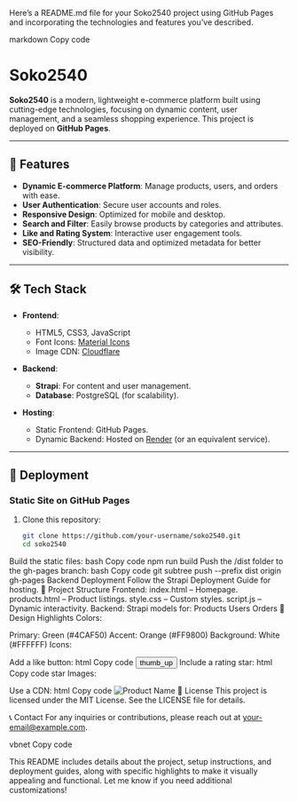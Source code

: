 Here’s a README.md file for your Soko2540 project using GitHub Pages and incorporating the technologies and features you’ve described.

markdown
Copy code
# Soko2540

**Soko2540** is a modern, lightweight e-commerce platform built using cutting-edge technologies, focusing on dynamic content, user management, and a seamless shopping experience. This project is deployed on **GitHub Pages**.

---

## 🌟 Features

- **Dynamic E-commerce Platform**: Manage products, users, and orders with ease.
- **User Authentication**: Secure user accounts and roles.
- **Responsive Design**: Optimized for mobile and desktop.
- **Search and Filter**: Easily browse products by categories and attributes.
- **Like and Rating System**: Interactive user engagement tools.
- **SEO-Friendly**: Structured data and optimized metadata for better visibility.

---

## 🛠️ Tech Stack

- **Frontend**: 
  - HTML5, CSS3, JavaScript
  - Font Icons: [Material Icons](https://fonts.google.com/icons)
  - Image CDN: [Cloudflare](https://www.cloudflare.com/)
  
- **Backend**:
  - **Strapi**: For content and user management.
  - **Database**: PostgreSQL (for scalability).

- **Hosting**:
  - Static Frontend: GitHub Pages.
  - Dynamic Backend: Hosted on [Render](https://render.com) (or an equivalent service).

---

## 🚀 Deployment

### Static Site on GitHub Pages
1. Clone this repository:
   ```bash
   git clone https://github.com/your-username/soko2540.git
   cd soko2540
Build the static files:
bash
Copy code
npm run build
Push the /dist folder to the gh-pages branch:
bash
Copy code
git subtree push --prefix dist origin gh-pages
Backend Deployment
Follow the Strapi Deployment Guide for hosting.
📂 Project Structure
Frontend:
index.html – Homepage.
products.html – Product listings.
style.css – Custom styles.
script.js – Dynamic interactivity.
Backend:
Strapi models for:
Products
Users
Orders
🎨 Design Highlights
Colors:

Primary: Green (#4CAF50)
Accent: Orange (#FF9800)
Background: White (#FFFFFF)
Icons:

Add a like button:
html
Copy code
<button class="like-btn">
  <span class="material-icons">thumb_up</span>
</button>
Include a rating star:
html
Copy code
<span class="material-icons">star</span>
Images:

Use a CDN:
html
Copy code
<img src="https://cdn.example.com/product1.jpg" alt="Product Name">
📄 License
This project is licensed under the MIT License. See the LICENSE file for details.

📞 Contact
For any inquiries or contributions, please reach out at your-email@example.com.

vbnet
Copy code

This README includes details about the project, setup instructions, and deployment guides, along with specific highlights to make it visually appealing and functional. Let me know if you need additional customizations!





